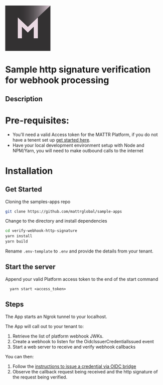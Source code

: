 [![MATTR](../docs/assets/mattr-logo-square.svg)](https://github.com/mattrglobal)

# Sample http signature verification for webhook processing

## Description

# Pre-requisites:

- You'll need a valid Access token for the MATTR Platform, if you do not have a tenent set up [get started here](https://mattr.global/get-started).
- Have your local development environment setup with Node and NPM/Yarn, you will need to make outbound calls to the internet

# Installation

## Get Started

Cloning the samples-apps repo

```sh
git clone https://github.com/mattrglobal/sample-apps
```

Change to the directory and install dependencies

```sh
cd verify-webhook-http-signature
yarn install
yarn build
```

Rename `.env-template` to `.env` and provide the details from your tenant.

## Start the server

Append your valid Platform access token to the end of the start command

```shell
  yarn start <access_token>
```

## Steps

The App starts an Ngrok tunnel to your localhost.

The App will call out to your tenant to:

1. Retrieve the list of platform webhook JWKs.
2. Create a webhook to listen for the OidcIssuerCredentialIssued event
3. Start a web server to receive and verify webhook callbacks

You can then:

1. Follow the [instructions to issue a credential via OIDC bridge](https://learn.mattr.global/tutorials/web-credentials/issue/oidc-bridge/overview)
2. Observe the callback request being received and the http signature of the request being verified.
